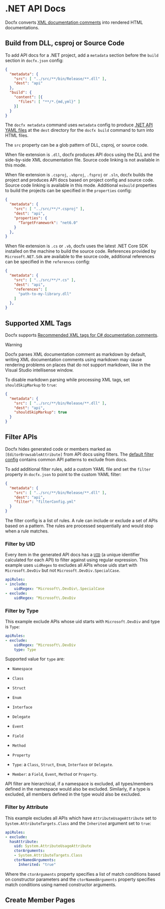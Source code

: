 # .NET API Docs

Docfx converts [XML documentation comments](https://learn.microsoft.com/en-us/dotnet/csharp/language-reference/xmldoc/) into rendered HTML documentations.

## Build from DLL, csproj or Source Code

To add API docs for a .NET project, add a `metadata` section before the `build` section in `docfx.json` config:

```json
{
  "metadata": {
    "src": [ "../src/**/bin/Release/**.dll" ],
    "dest": "api"
  },
  "build": {
    "content": [{
      "files": [ "**/*.{md,yml}" ]
    }]
  }
}
```

The `docfx metadata` command uses `metadata` config to produce [.NET API YAML files](dotnet-yaml-format.md) at the `dest` directory for the `docfx build` command to turn into HTML files.

The `src` property can be a glob pattern of DLL, csproj, or source code.

When file extension is `.dll`, docfx produces API docs using the DLL and the side-by-side XML documentation file. Source code linking is not available in this mode.

When file extension is `.csproj`, `.vbproj`, `.fsproj` or `.sln`, docfx builds the project and produces API docs based on project config and source code. Source code linking is available in this mode. Additional `msbuild` properties to build the projects can be specified in the `properties` config:

```json
{
  "metadata": {
    "src": [ "../src/**/*.csproj" ],
    "dest": "api",
    "properties": {
      "TargetFramework": "net6.0"
    }
  },
}
```

When file extension is `.cs` or `.vb`, docfx uses the latest .NET Core SDK installed on the machine to build the source code. References provided by `Microsoft.NET.Sdk` are available to the source code, additional references can be specified in the `references` config:

```json
{
  "metadata": {
    "src": [ "../src/**/*.cs" ],
    "dest": "api",
    "references": [
      "path-to-my-library.dll"
    ]
  },
}
```

## Supported XML Tags

Docfx supports [Recommended XML tags for C# documentation comments](https://learn.microsoft.com/en-us/dotnet/csharp/language-reference/xmldoc/recommended-tags).

> [!WARNING]
> Docfx parses XML documentation comment as markdown by default, writing XML documentation comments using markdown may cause rendering problems on places that do not support markdown, like in the Visual Studio intellisense window.

To disable markdown parsing while processing XML tags, set `shouldSkipMarkup` to `true`:

```json
{
  "metadata": {
    "src": [ "../src/**/bin/Release/**.dll" ],
    "dest": "api",
    "shouldSkipMarkup": true
  }
}
```

## Filter APIs

Docfx hides generated code or members marked as `[EditorBrowsableAttribute]` from API docs using filters. The [default filter config](https://github.com/dotnet/docfx/blob/main/src/Microsoft.DocAsCode.Metadata.ManagedReference.Common/Filters/defaultfilterconfig.yml) contains common API patterns to exclude from docs. 

To add additional filter rules, add a custom YAML file and set the `filter` property in `docfx.json` to point to the custom YAML filter:

```json
{
  "metadata": {
    "src": [ "../src/**/bin/Release/**.dll" ],
    "dest": "api",
    "filter": "filterConfig.yml"
  }
}
```

The filter config is a list of rules. A rule can include or exclude a set of APIs based on a pattern. The rules are processed sequentially and would stop when a rule matches.

### Filter by UID

Every item in the generated API docs has a [`UID`](dotnet-yaml-format.md) (a unique identifier calculated for each API) to filter against using regular expression. This example uses `uidRegex` to excludes all APIs whose uids start with `Microsoft.DevDiv` but not `Microsoft.DevDiv.SpecialCase`.

```yaml
apiRules:
- include:
    uidRegex: ^Microsoft\.DevDiv\.SpecialCase
- exclude:
    uidRegex: ^Microsoft\.DevDiv
```

### Filter by Type

This example exclude APIs whose uid starts with `Microsoft.DevDiv` and type is `Type`:

```yaml
apiRules:
- exclude:
    uidRegex: ^Microsoft\.DevDiv
    type: Type
```

Supported value for `type` are:
- `Namespace`
- `Class`
- `Struct`
- `Enum`
- `Interface`
- `Delegate`
- `Event`
- `Field`
- `Method`
- `Property`

- `Type`: a `Class`, `Struct`, `Enum`, `Interface` or `Delegate`.
- `Member`: a `Field`, `Event`, `Method` or `Property`.

API filter are hierarchical, if a namespace is excluded, all types/members defined in the namespace would also be excluded. Similarly, if a type is excluded, all members defined in the type would also be excluded.

### Filter by Attribute

 This example excludes all APIs which have `AttributeUsageAttribute` set to `System.AttributeTargets.Class` and the `Inherited` argument set to `true`:

```yaml
apiRules:
- exclude:
  hasAttribute:
    uid: System.AttributeUsageAttribute
    ctorArguments:
    - System.AttributeTargets.Class
    ctorNamedArguments:
      Inherited: "true"
```

Where the `ctorArguments` property specifies a list of match conditions based on constructor parameters and the `ctorNamedArguments` property specifies match conditions using named constructor arguments.


## Create Member Pages
